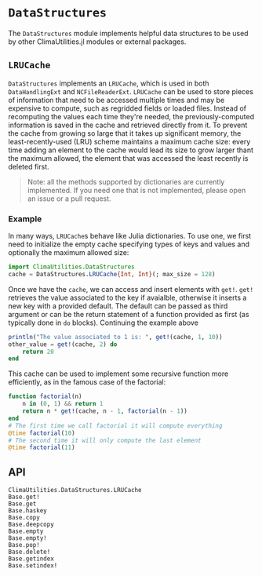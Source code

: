 # `DataStructures`

The `DataStructures` module implements helpful data structures to be used by
other ClimaUtilities.jl modules or external packages.

## `LRUCache`

`DataStructures` implements an `LRUCache`, which is used in both `DataHandlingExt`
and `NCFileReaderExt`. `LRUCache` can be used to store pieces of information that
need to be accessed multiple times and may be expensive to compute, such as
regridded fields or loaded files. Instead of recomputing the values each time
they're needed, the previously-computed information is saved in the cache and
retrieved directly from it. To prevent the cache from growing so large that it
takes up significant memory, the least-recently-used (LRU) scheme maintains
a maximum cache size: every time adding an element to the cache would
lead its size to grow larger thant the maximum allowed, the element that was
accessed the least recently is deleted first.

> Note: all the methods supported by dictionaries are currently implemented.
If you need one that is not implemented, please open an issue or a pull request.

### Example
In many ways, `LRUCache`s behave like Julia dictionaries. To use one, we
first need to initialize the empty cache specifying types of keys and values
and optionally the maximum allowed size:

```julia
import ClimaUtilities.DataStructures
cache = DataStructures.LRUCache{Int, Int}(; max_size = 128)
```

Once we have the `cache`, we can access and insert elements with `get!`.
`get!` retrieves the value associated to the key if avaialble, otherwise
it inserts a new key with a provided default. The default can be passed as
third argument or can be the return statement of a function provided as
first (as typically done in `do` blocks). Continuing the example above

```julia
println("The value associated to 1 is: ", get!(cache, 1, 10))
other_value = get!(cache, 2) do
    return 20
end
```

This cache can be used to implement some recursive function more efficiently,
as in the famous case of the factorial:
```julia
function factorial(n)
    n in (0, 1) && return 1
    return n * get!(cache, n - 1, factorial(n - 1))
end
# The first time we call factorial it will compute everything
@time factorial(10)
# The second time it will only compute the last element
@time factorial(11)
```

## API

```@docs
ClimaUtilities.DataStructures.LRUCache
Base.get!
Base.get
Base.haskey
Base.copy
Base.deepcopy
Base.empty
Base.empty!
Base.pop!
Base.delete!
Base.getindex
Base.setindex!
```
